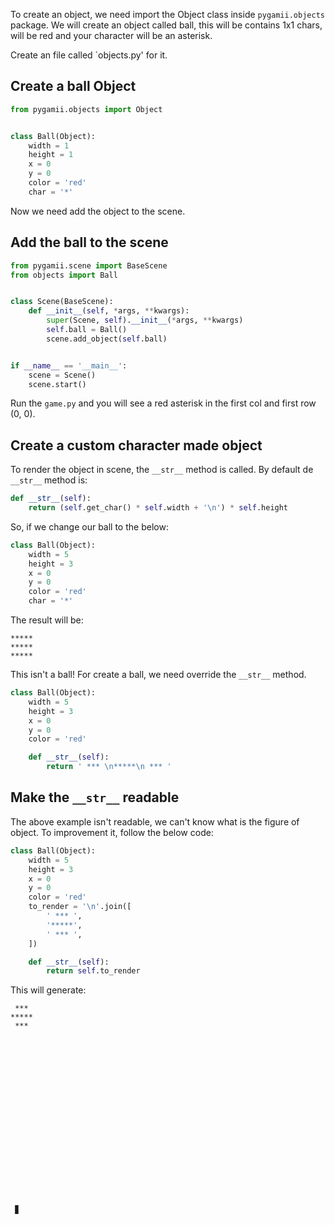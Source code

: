 To create an object, we need import the Object class inside `pygamii.objects` package.
We will create an object called ball, this will be contains 1x1 chars, will be red and your character will be an asterisk.

Create an file called `objects.py' for it.

## Create a ball Object
```py
from pygamii.objects import Object


class Ball(Object):
    width = 1
    height = 1
    x = 0
    y = 0
    color = 'red'
    char = '*'
```

Now we need add the object to the scene.


## Add the ball to the scene
```py
from pygamii.scene import BaseScene
from objects import Ball


class Scene(BaseScene):
    def __init__(self, *args, **kwargs):
        super(Scene, self).__init__(*args, **kwargs)
        self.ball = Ball()
        scene.add_object(self.ball)


if __name__ == '__main__':
    scene = Scene()
    scene.start()
```

Run the `game.py` and you will see a red asterisk in the first col and first row (0, 0).


## Create a custom character made object

To render the object in scene, the `__str__` method is called. By default de `__str__` method is:

```py
def __str__(self):
    return (self.get_char() * self.width + '\n') * self.height
```

So, if we change our ball to the below:


```py
class Ball(Object):
    width = 5
    height = 3
    x = 0
    y = 0
    color = 'red'
    char = '*'
```

The result will be:

    *****
    *****
    *****

This isn't a ball! For create a ball, we need override the `__str__` method.


```py
class Ball(Object):
    width = 5
    height = 3
    x = 0
    y = 0
    color = 'red'

    def __str__(self):
        return ' *** \n*****\n *** '
```

## Make the `__str__` readable

The above example isn't readable, we can't know what is the figure of object. 
To improvement it, follow the below code:


```py
class Ball(Object):
    width = 5
    height = 3
    x = 0
    y = 0
    color = 'red'
    to_render = '\n'.join([
        ' *** ',
        '*****',
        ' *** ',
    ])

    def __str__(self):
        return self.to_render
```

This will generate:

     ***
    *****
     ***
     
     
     
     
     
     
     
     
     
     
     
     
     
     
     
     
     
     
     
     
     ▊
